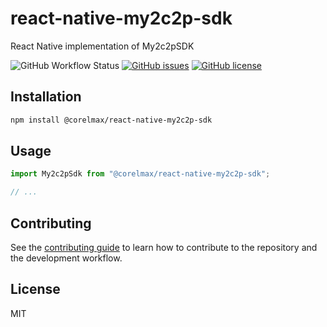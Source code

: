 # react-native-my2c2p-sdk

React Native implementation of My2c2pSDK

![GitHub Workflow Status](https://img.shields.io/github/workflow/status/corelmax/react-native-2c2p-sdk/Node.js%20Package) [![GitHub issues](https://img.shields.io/github/issues/corelmax/react-native-2c2p-sdk)](https://github.com/corelmax/react-native-2c2p-sdk/issues) [![GitHub license](https://img.shields.io/github/license/corelmax/react-native-2c2p-sdk)](https://github.com/corelmax/react-native-2c2p-sdk/blob/master/LICENSE)
## Installation

```sh
npm install @corelmax/react-native-my2c2p-sdk
```

## Usage

```js
import My2c2pSdk from "@corelmax/react-native-my2c2p-sdk";

// ...

```

## Contributing

See the [contributing guide](CONTRIBUTING.md) to learn how to contribute to the repository and the development workflow.

## License

MIT
